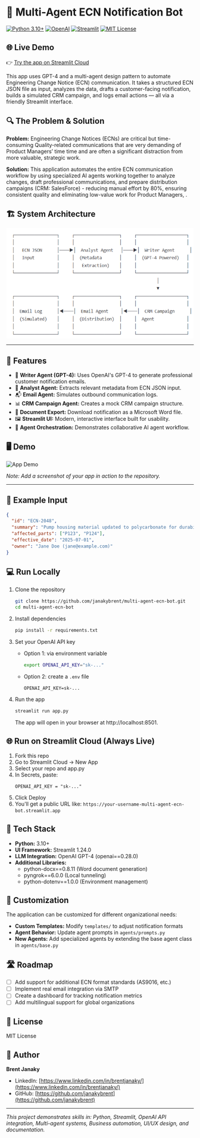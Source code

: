 # 🤖 Multi-Agent ECN Notification Bot

[![Python 3.10+](https://img.shields.io/badge/python-3.10+-blue.svg)](https://www.python.org/)
[![OpenAI](https://img.shields.io/badge/OpenAI-GPT--4-green.svg)](https://platform.openai.com/)
[![Streamlit](https://img.shields.io/badge/Streamlit-1.24.0-red.svg)](https://streamlit.io/)
[![MIT License](https://img.shields.io/badge/license-MIT-yellow.svg)](https://opensource.org/licenses/MIT)

## 🌐 Live Demo

👉 [Try the app on Streamlit Cloud](https://janakybrent-multi-agent-ecn-bot.streamlit.app)


This app uses GPT-4 and a multi-agent design pattern to automate Engineering Change Notice (ECN) communication. It takes a structured ECN JSON file as input, analyzes the data, drafts a customer-facing notification, builds a simulated CRM campaign, and logs email actions — all via a friendly Streamlit interface.

## 🔍 The Problem & Solution

**Problem:** Engineering Change Notices (ECNs) are critical but time-consuming Quality-related communications that are very demanding of Product Managers’ time time and are often a significant distraction from more valuable, strategic work.

**Solution:** This application automates the entire ECN communication workflow by using specialized AI agents working together to analyze changes, draft professional communications, and prepare distribution campaigns (CRM: SalesForce) - reducing manual effort by 80%, ensuring consistent quality and eliminating low-value work for Product Managers, .

## 🏗️ System Architecture

[![System Architecture](systemarchitecture.png)](systemarchitecture.png)

---

## 🚀 Features

- 🧠 **Writer Agent (GPT-4):** Uses OpenAI's GPT-4 to generate professional customer notification emails.
- 📑 **Analyst Agent:** Extracts relevant metadata from ECN JSON input.
- 📬 **Email Agent:** Simulates outbound communication logs.
- 📊 **CRM Campaign Agent:** Creates a mock CRM campaign structure.
- 📄 **Document Export:** Download notification as a Microsoft Word file.
- 🖼️ **Streamlit UI:** Modern, interactive interface built for usability.
- 🔄 **Agent Orchestration:** Demonstrates collaborative AI agent workflow.

## 🖥️ Demo

![App Demo](https://github.com/janakybrent/multi-agent-ecn-bot/raw/main/assets/demo-screenshot.png)

*Note: Add a screenshot of your app in action to the repository.*

---

## 🧪 Example Input

```json
{
  "id": "ECN-2048",
  "summary": "Pump housing material updated to polycarbonate for durability.",
  "affected_parts": ["P123", "P124"],
  "effective_date": "2025-07-01",
  "owner": "Jane Doe (jane@example.com)"
}
```

## 💻 Run Locally

1. Clone the repository
   ```bash
   git clone https://github.com/janakybrent/multi-agent-ecn-bot.git
   cd multi-agent-ecn-bot
   ```

2. Install dependencies
   ```bash
   pip install -r requirements.txt
   ```

3. Set your OpenAI API key
   - Option 1: via environment variable
     ```bash
     export OPENAI_API_KEY="sk-..."
     ```
   - Option 2: create a `.env` file
     ```
     OPENAI_API_KEY=sk-...
     ```

4. Run the app
   ```bash
   streamlit run app.py
   ```
   The app will open in your browser at http://localhost:8501.

## 🌐 Run on Streamlit Cloud (Always Live)

1. Fork this repo
2. Go to Streamlit Cloud → New App
3. Select your repo and app.py
4. In Secrets, paste:
   ```
   OPENAI_API_KEY = "sk-..."
   ```
5. Click Deploy
6. You'll get a public URL like:
   `https://your-username-multi-agent-ecn-bot.streamlit.app`

## 🧠 Tech Stack

- **Python:** 3.10+
- **UI Framework:** Streamlit 1.24.0
- **LLM Integration:** OpenAI GPT-4 (openai==0.28.0)
- **Additional Libraries:**
  - python-docx==0.8.11 (Word document generation)
  - pyngrok==6.0.0 (Local tunneling)
  - python-dotenv==1.0.0 (Environment management)

## 🔧 Customization

The application can be customized for different organizational needs:

- **Custom Templates:** Modify `templates/` to adjust notification formats
- **Agent Behavior:** Update agent prompts in `agents/prompts.py`
- **New Agents:** Add specialized agents by extending the base agent class in `agents/base.py`

## 🛣️ Roadmap

- [ ] Add support for additional ECN format standards (AS9016, etc.)
- [ ] Implement real email integration via SMTP
- [ ] Create a dashboard for tracking notification metrics
- [ ] Add multilingual support for global organizations

## 📄 License

MIT License

## 👤 Author

**Brent Janaky**
- LinkedIn: [https://www.linkedin.com/in/brentjanaky/](https://www.linkedin.com/in/brentjanaky/)
- GitHub: [https://github.com/janakybrent](https://github.com/janakybrent)

---

*This project demonstrates skills in: Python, Streamlit, OpenAI API integration, Multi-agent systems, Business automation, UI/UX design, and documentation.*

